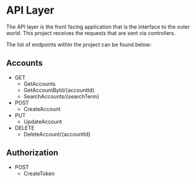 # API Layer

The API layer is the front facing application that is the interface to the outer world. This project receives the requests that are sent via controllers.

The list of endpoints within the project can be found below:

## Accounts
  - GET
    - GetAccounts
    - GetAccountById/{accountId}
    - SearchAccounts/{searchTerm}
  - POST
    - CreateAccount
  - PUT
    - UpdateAccount
  - DELETE
    - DeleteAccount/{accountId}

## Authorization
  - POST
    - CreateToken
